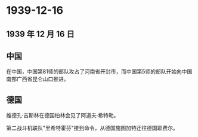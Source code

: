 # 1939-12-16

## 1939 年 12 月 16 日

## 中国

在中国，中国第81师的部队攻占了河南省开封市，而中国第5师的部队开始向中国南部广西省昆仑山口推进。

## 德国

维德孔·吉斯林在德国柏林会见了阿道夫·希特勒。

第二战斗机联队"里希特霍芬"接到命令，从德国施图加特迁往德国耶费尔。

